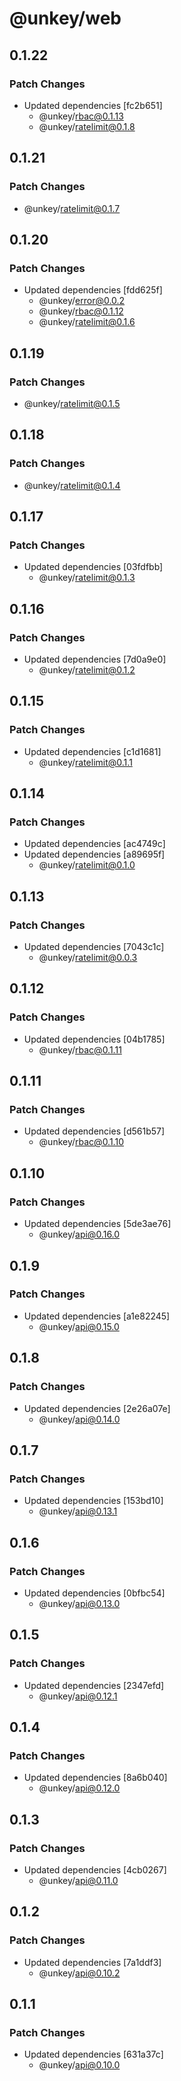 # @unkey/web

## 0.1.22

### Patch Changes

- Updated dependencies [fc2b651]
  - @unkey/rbac@0.1.13
  - @unkey/ratelimit@0.1.8

## 0.1.21

### Patch Changes

- @unkey/ratelimit@0.1.7

## 0.1.20

### Patch Changes

- Updated dependencies [fdd625f]
  - @unkey/error@0.0.2
  - @unkey/rbac@0.1.12
  - @unkey/ratelimit@0.1.6

## 0.1.19

### Patch Changes

- @unkey/ratelimit@0.1.5

## 0.1.18

### Patch Changes

- @unkey/ratelimit@0.1.4

## 0.1.17

### Patch Changes

- Updated dependencies [03fdfbb]
  - @unkey/ratelimit@0.1.3

## 0.1.16

### Patch Changes

- Updated dependencies [7d0a9e0]
  - @unkey/ratelimit@0.1.2

## 0.1.15

### Patch Changes

- Updated dependencies [c1d1681]
  - @unkey/ratelimit@0.1.1

## 0.1.14

### Patch Changes

- Updated dependencies [ac4749c]
- Updated dependencies [a89695f]
  - @unkey/ratelimit@0.1.0

## 0.1.13

### Patch Changes

- Updated dependencies [7043c1c]
  - @unkey/ratelimit@0.0.3

## 0.1.12

### Patch Changes

- Updated dependencies [04b1785]
  - @unkey/rbac@0.1.11

## 0.1.11

### Patch Changes

- Updated dependencies [d561b57]
  - @unkey/rbac@0.1.10

## 0.1.10

### Patch Changes

- Updated dependencies [5de3ae76]
  - @unkey/api@0.16.0

## 0.1.9

### Patch Changes

- Updated dependencies [a1e82245]
  - @unkey/api@0.15.0

## 0.1.8

### Patch Changes

- Updated dependencies [2e26a07e]
  - @unkey/api@0.14.0

## 0.1.7

### Patch Changes

- Updated dependencies [153bd10]
  - @unkey/api@0.13.1

## 0.1.6

### Patch Changes

- Updated dependencies [0bfbc54]
  - @unkey/api@0.13.0

## 0.1.5

### Patch Changes

- Updated dependencies [2347efd]
  - @unkey/api@0.12.1

## 0.1.4

### Patch Changes

- Updated dependencies [8a6b040]
  - @unkey/api@0.12.0

## 0.1.3

### Patch Changes

- Updated dependencies [4cb0267]
  - @unkey/api@0.11.0

## 0.1.2

### Patch Changes

- Updated dependencies [7a1ddf3]
  - @unkey/api@0.10.2

## 0.1.1

### Patch Changes

- Updated dependencies [631a37c]
  - @unkey/api@0.10.0
